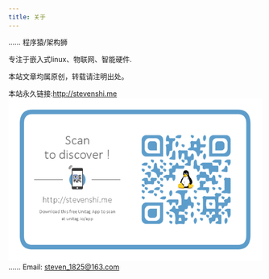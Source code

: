 ```yaml
---
title: 关于
---
```

......
程序猿/架构狮

专注于嵌入式linux、物联网、智能硬件.

本站文章均属原创，转载请注明出处。

本站永久链接:http://stevenshi.me
![Alt text](qrh.png)
......
Email: steven_1825@163.com

